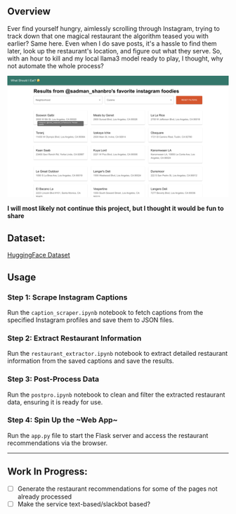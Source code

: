 ## Overview

Ever find yourself hungry, aimlessly scrolling through Instagram, trying to track down that one magical restaurant the algorithm teased you with earlier? Same here. Even when I do save posts, it's a hassle to find them later, look up the restaurant's location, and figure out what they serve. So, with an hour to kill and my local llama3 model ready to play, I thought, why not automate the whole process?

![Instagram Food](./image.png)

**I will most likely not continue this project, but I thought it would be fun to share**

## Dataset:

[HuggingFace Dataset](https://huggingface.co/datasets/shanto268/la_restaurants)

## Usage

### Step 1: Scrape Instagram Captions

Run the `caption_scraper.ipynb` notebook to fetch captions from the specified Instagram profiles and save them to JSON files.

### Step 2: Extract Restaurant Information

Run the `restaurant_extractor.ipynb` notebook to extract detailed restaurant information from the saved captions and save the results.

### Step 3: Post-Process Data

Run the `postpro.ipynb` notebook to clean and filter the extracted restaurant data, ensuring it is ready for use.

### Step 4: Spin Up the ~Web App~

Run the `app.py` file to start the Flask server and access the restaurant recommendations via the browser.

---

## Work In Progress:

- [ ] Generate the restaurant recommendations for some of the pages not already processed
- [ ] Make the service text-based/slackbot based?
